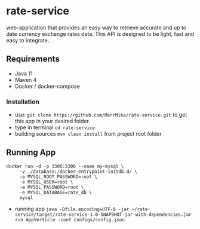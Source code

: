 # rate-service
web-application that provides an easy way to retrieve accurate and up to date currency exchange rates data.
This API is designed to be light, fast and easy to integrate.

## Requirements

* Java 11
* Maven 4 
* Docker / docker-compose

### Installation 

- use: ``git clone https://github.com/MarrMika/rate-service.git`` 
to get this app in your desired folder.
- type in terminal ``cd rate-service``
- building sources ``mvn clean install`` from project root folder

## Running App
 ```
docker run -d -p 3306:3306 --name my-mysql \
      -v ./database:/docker-entrypoint-initdb.d/ \
      -e MYSQL_ROOT_PASSWORD=root \
      -e MYSQL_USER=root \
      -e MYSQL_PASSWORD=root \
      -e MYSQL_DATABASE=rate_db \
      mysql
```
- running app `java -Dfile.encoding=UTF-8 -jar ~/rate-service/target/rate-service-1.0-SNAPSHOT-jar-with-dependencies.jar run AppVerticle -conf configs/config.json`
